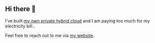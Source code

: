 ## Hi there 👋
I've built [my own private hybrid cloud](https://github.com/soerenschneider/soeren.cloud) and I am paying too much for my electricity bill..

Feel free to reach out to me via [my website](https://www.soerenschneider.com).

